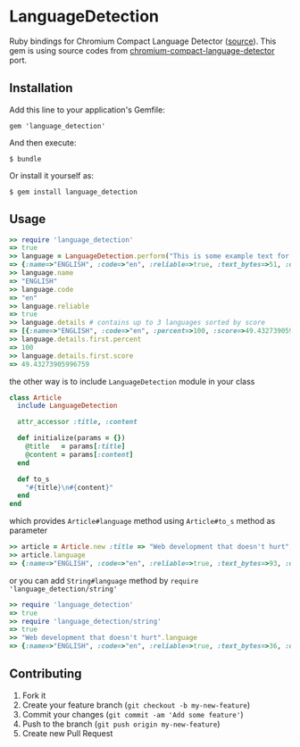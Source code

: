 # LanguageDetection

Ruby bindings for Chromium Compact Language Detector ([source](http://src.chromium.org/viewvc/chrome/trunk/src/third_party/cld/)). This gem is using source codes from [chromium-compact-language-detector](http://code.google.com/p/chromium-compact-language-detector/) port.

## Installation

Add this line to your application's Gemfile:

    gem 'language_detection'

And then execute:

    $ bundle

Or install it yourself as:

    $ gem install language_detection

## Usage

```ruby
>> require 'language_detection'
=> true
>> language = LanguageDetection.perform("This is some example text for language detection")
=> {:name=>"ENGLISH", :code=>"en", :reliable=>true, :text_bytes=>51, :details=>[{:name=>"ENGLISH", :code=>"en", :percent=>100, :score=>49.43273905996759}]}
>> language.name
=> "ENGLISH"
>> language.code
=> "en"
>> language.reliable
=> true
>> language.details # contains up to 3 languages sorted by score
=> [{:name=>"ENGLISH", :code=>"en", :percent=>100, :score=>49.43273905996759}]
>> language.details.first.percent
=> 100
>> language.details.first.score
=> 49.43273905996759
```

the other way is to include `LanguageDetection` module in your class

```ruby
class Article
  include LanguageDetection

  attr_accessor :title, :content

  def initialize(params = {})
    @title   = params[:title]
    @content = params[:content]
  end

  def to_s
    "#{title}\n#{content}"
  end
end
```

which provides `Article#language` method using `Article#to_s` method as parameter

```ruby
>> article = Article.new :title => "Web development that doesn't hurt", :content => "Tens of thousands of Rails applications are already live..."
>> article.language
=> {:name=>"ENGLISH", :code=>"en", :reliable=>true, :text_bytes=>93, :details=>[{:name=>"ENGLISH", :code=>"en", :percent=>100, :score=>80.22690437601297}]}
```

or you can add `String#language` method by `require 'language_detection/string'`

```ruby
>> require 'language_detection'
=> true
>> require 'language_detection/string'
=> true
>> "Web development that doesn't hurt".language
=> {:name=>"ENGLISH", :code=>"en", :reliable=>true, :text_bytes=>36, :details=>[{:name=>"ENGLISH", :code=>"en", :percent=>100, :score=>39.70826580226905}]}
```


## Contributing

1. Fork it
2. Create your feature branch (`git checkout -b my-new-feature`)
3. Commit your changes (`git commit -am 'Add some feature'`)
4. Push to the branch (`git push origin my-new-feature`)
5. Create new Pull Request
